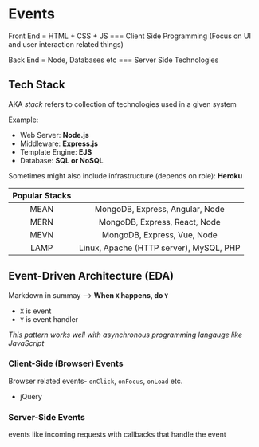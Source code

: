 # Events

Front End = HTML + CSS + JS     === Client Side Programming (Focus on UI and user interaction related things)

Back End  = Node, Databases etc === Server Side Technologies

## **Tech Stack**

AKA *stack* refers to collection of technologies used in a given system

Example:
- Web Server: **Node.js**
- Middleware: **Express.js**
- Template Engine: **EJS**
- Database: **SQL or NoSQL**

Sometimes might also include infrastructure (depends on role): **Heroku**

| Popular Stacks |                                         |
|:--------------:|:---------------------------------------:|
|MEAN            | MongoDB, Express, Angular, Node         |
|MERN            | MongoDB, Express, React, Node           |
|MEVN            | MongoDB, Express, Vue, Node             |
|LAMP            | Linux, Apache (HTTP server), MySQL, PHP |

## **Event-Driven Architecture (EDA)**

Markdown in summay --> **When `X` happens, do `Y`**
- `X` is event
- `Y` is event handler

*This pattern works well with asynchronous programming langauge like JavaScript*

### **Client-Side (Browser) Events**

Browser related events- `onClick`, `onFocus`, `onLoad` etc.
- jQuery 

### **Server-Side Events**

events like incoming requests with callbacks that handle the event
